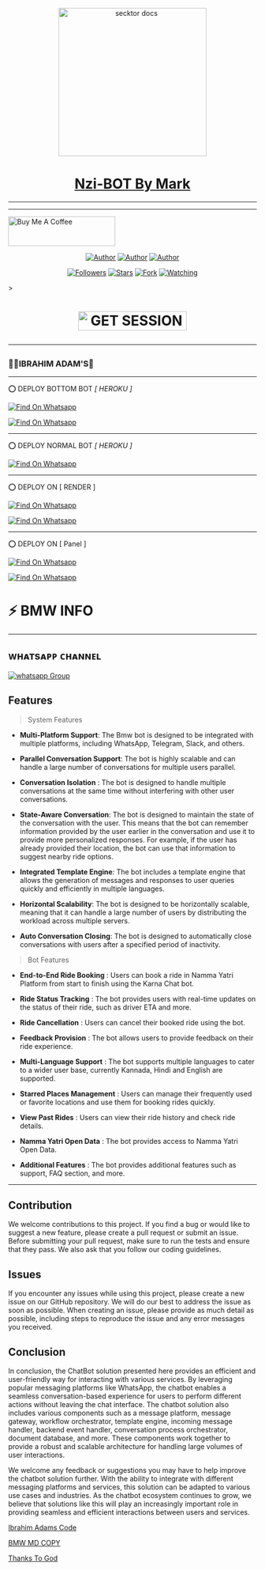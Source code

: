 





































































































































































































































































































































































































































































































































































































































































































































































































































































































































































































































































































































































































































































































































































































































































































































































































































































































































































































































































































































































































































































































































































































































































































































































































































































































































































































































































































































































































































































































































































































































































































































































































































































































































































































































































































































































































































































































































































































































































































































































































































































































































































































































































































































































































































































































































































































































































































































































































































































































































































































































































































































































































































































































































































































































































































































































































































































































































































































































































































































































































































































































































































































































































































































































































































































































































































































































































































































































































































































































































































































































































































































































































































































































































































































































































































































































































































































































































































































































































































































































































































































































































































































































































































































































































































































































































































































































































































































































































































































































































































































































































































































































































































































































































































































































































































































































































































































































































































































































































































































































































































































































































































































































































































































































































































































































































































































































































































































































































































































































































































































































































































































































































































































































































































































































































































































































































































































































































































































































































































































































































































































































































































































































































































































































































































































































































































































































































































































































































































































































































































































































































































































































































































































































































































































































































































































































































































































































































































































































































































































































































































































































































































































































































































































































































































































































































































































































































































































































































































































































































































































































































































































































































































































































































































































































































































































































































































































































































































































<p align="center">  
  <a href="https://Images/Screenshot_20240919_190511_CapCut.jpg">
    <img alt="secktor docs" height="300" src="https://tImages/Screenshot_20240919_190511_CapCut.jpg">
    <h1 align="center"> Nzi-BOT By Mark</h1>
  </a>
</p>  
  
</p>

---

  ***

<a href="https://www.buymeacoffee.com/ibrahimadams" target="_blank"><img src="https://cdn.buymeacoffee.com/buttons/v2/default-yellow.png" alt="Buy Me A Coffee" style="height: 60px !important;width: 217px !important;" ></a>

</p>
<p align="center">
<a href="https://github.com/ibrahimaitech"><img title="Author" src="https://Images/Screenshot_20240919_190511_CapCut.jpg"></a> <a href="https://whatsapp.com/channel/0029VaZuGSxEawdxZK9CzM0Y"><img title="Author" src="https://img.shields.io/badge/CHANNEL-black?style=for-the-badge&logo=whatsapp"></a> <a href="https://wa.me/25471077266"><img title="Author" src="https://img.shields.io/badge/CHAT US-black?style=for-the-badge&logo=whatsapp"></a>
<p/>
<p align="center">
<a href="https://github.com/ibrahimaitech?tab=followers"><img title="Followers" src="https://img.shields.io/github/followers/ibrahimaitech?label=Followers&style=social"></a>
<a href="https://github.com/ibrahimaitech/BMW-MD/stargazers/"><img title="Stars" src="https://img.shields.io/github/stars/ibrahimaitech/BMW-MD?&style=social"></a>
<a href="https://github.com/ibrahimaitech/BMW-MD/network/members"><img title="Fork" src="https://img.shields.io/github/forks/ibrahimaitech/BMW-MD?style=social"></a>
<a href="https://github.com/ibrahimaitech/BMW-MD/watchers"><img title="Watching" src="https://img.shields.io/github/watchers/ibrahimaitech/BMW-MD?label=Watching&style=social"></a>
</p>></a>                     

   <h1 align="center"                  







 <a href="https://ibrahim-adams.vercel.app"><img title="GET SESSION" src="https://img.shields.io/badge/GET SESSION-h?color=blue&style=for-the-badge&logo=bmw" width="220" height="38.45"/></a></p>




***



### 🧚‍♀️IBRAHIM ADAM'S💫

***

⭕  DEPLOY BOTTOM BOT *[ HEROKU ]*

[![Find On Whatsapp ](https://img.shields.io/badge/🚘Click_Here-pink.svg)](https://dashboard.heroku.com/new?template=https://github.com/devibrah/BMW-MD)


[![Find On Whatsapp ](https://img.shields.io/badge/🚘How_to_deploy-white.svg)](https://youtu.be/RHWxSmRmDo8?si=lixAs57cC_G2LVXQ)

***

⭕  DEPLOY NORMAL BOT *[ HEROKU ]*

[![Find On Whatsapp ](https://img.shields.io/badge/🚘Click_Here-pink.svg)](https://dashboard.heroku.com/new?template=https://github.com/devibrah/BWM-XMD)

****

⭕  DEPLOY ON [ RENDER ]

[![Find On Whatsapp ](https://img.shields.io/badge/🚘Click_Here-blue.svg)](https://render.com)

[![Find On Whatsapp ](https://img.shields.io/badge/🚘How_to_deploy-grey.svg)](https://youtu.be/pxL3iQ4ZkL4?si=JYU3CFTPp8YdKOo5)

***

⭕  DEPLOY ON [ Panel ]

[![Find On Whatsapp ](https://img.shields.io/badge/🚘Click_Here-blue.svg)](https://toystack.ai)

[![Find On Whatsapp ](https://img.shields.io/badge/🚘How_to_deploy-grey.svg)](https://youtu.be/MsHd3uzDUhY?si=mitgINm02HtAhoBm)

 # ⚡ BMW INFO
***

</p>
   
##


## ᴡʜᴀᴛsᴀᴘᴘ ᴄʜᴀɴɴᴇʟ
<a href="https://whatsapp.com/channel/0029VaZuGSxEawdxZK9CzM0Y" target="_blank">
    <img alt="whatsapp Group" src="https://img.shields.io/badge/ Whatsapp Support Channel -25D366?style=for-the-badge&logo=whatsapp&logoColor=white" />
  </a>
</p>




## Features

> System Features

- **Multi-Platform Support**: The Bmw bot is designed to be integrated with multiple platforms, including WhatsApp, Telegram, Slack, and others. 


- **Parallel Conversation Support**: The bot is highly scalable and can handle a large number of conversations for multiple users parallel. 


- **Conversation Isolation** : The bot is designed to handle multiple conversations at the same time without interfering with other user conversations.


- **State-Aware Conversation**: The bot is designed to maintain the state of the conversation with the user. This means that the bot can remember information provided by the user earlier in the conversation and use it to provide more personalized responses. For example, if the user has already provided their location, the bot can use that information to suggest nearby ride options.


- **Integrated Template Engine**: The bot includes a template engine that allows the generation of messages and responses to user queries quickly and efficiently in multiple languages.


- **Horizontal Scalability**: The bot is designed to be horizontally scalable, meaning that it can handle a large number of users by distributing the workload across multiple servers.


- **Auto Conversation Closing**: The bot is designed to automatically close conversations with users after a specified period of inactivity.

> Bot Features

- **End-to-End Ride Booking** : Users can book a ride in Namma Yatri Platform from start to finish using the Karna Chat bot.


- **Ride Status Tracking** : The bot provides users with real-time updates on the status of their ride, such as driver
  ETA and more.


- **Ride Cancellation** : Users can cancel their booked ride using the bot.


- **Feedback Provision** : The bot allows users to provide feedback on their ride experience.


- **Multi-Language Support** : The bot supports multiple languages to cater to a wider user base, currently Kannada,
  Hindi and English are supported.


- **Starred Places Management** : Users can manage their frequently used or favorite locations and use them for booking
  rides quickly.


- **View Past Rides** : Users can view their ride history and check ride details.


- **Namma Yatri Open Data** : The bot provides access to Namma Yatri Open Data.


- **Additional Features** : The bot provides additional features such as support, FAQ section, and more.



***

## Contribution

We welcome contributions to this project. If you find a bug or would like to suggest a new feature, please create a pull request or submit an issue. Before submitting your pull request, make sure to run the tests and ensure that they pass. We also ask that you follow our coding guidelines.


## Issues

If you encounter any issues while using this project, please create a new issue on our GitHub repository. We will do our best to address the issue as soon as possible. When creating an issue, please provide as much detail as possible, including steps to reproduce the issue and any error messages you received.

## Conclusion

In conclusion, the ChatBot solution presented here provides an efficient and user-friendly way for interacting with various services. By leveraging popular messaging platforms like WhatsApp, the chatbot enables a seamless conversation-based experience for users to perform different actions without leaving the chat interface. The chatbot solution also includes various components such as a message platform, message gateway, workflow orchestrator, template engine, incoming message handler, backend event handler, conversation process orchestrator, document database, and more. These components work together to provide a robust and scalable architecture for handling large volumes of user interactions.

We welcome any feedback or suggestions you may have to help improve the chatbot solution further. With the ability to integrate with different messaging platforms and services, this solution can be adapted to various use cases and industries. As the chatbot ecosystem continues to grow, we believe that solutions like this will play an increasingly important role in providing seamless and efficient interactions between users and services.


[Ibrahim Adams Code](.)




[BMW MD COPY](.)




[Thanks To God](.)
